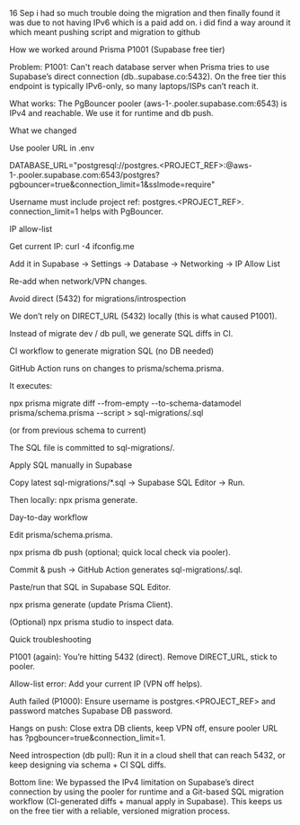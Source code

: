 16 Sep
i had so much trouble doing the migration and then finally found it was due to not having IPv6 which is a paid add on. 
i did find a way around it which meant pushing script and migration to github

How we worked around Prisma P1001 (Supabase free tier)

Problem:
P1001: Can't reach database server when Prisma tries to use Supabase’s direct connection (db.<project>.supabase.co:5432). On the free tier this endpoint is typically IPv6-only, so many laptops/ISPs can’t reach it.

What works:
The PgBouncer pooler (aws-1-<region>.pooler.supabase.com:6543) is IPv4 and reachable. We use it for runtime and db push.

What we changed

Use pooler URL in .env

DATABASE_URL="postgresql://postgres.<PROJECT_REF>:<PASSWORD>@aws-1-<region>.pooler.supabase.com:6543/postgres?pgbouncer=true&connection_limit=1&sslmode=require"


Username must include project ref: postgres.<PROJECT_REF>.
connection_limit=1 helps with PgBouncer.

IP allow-list

Get current IP: curl -4 ifconfig.me

Add it in Supabase → Settings → Database → Networking → IP Allow List

Re-add when network/VPN changes.

Avoid direct (5432) for migrations/introspection

We don’t rely on DIRECT_URL (5432) locally (this is what caused P1001).

Instead of migrate dev / db pull, we generate SQL diffs in CI.

CI workflow to generate migration SQL (no DB needed)

GitHub Action runs on changes to prisma/schema.prisma.

It executes:

npx prisma migrate diff --from-empty --to-schema-datamodel prisma/schema.prisma --script > sql-migrations/<timestamp>.sql


(or from previous schema to current)

The SQL file is committed to sql-migrations/.

Apply SQL manually in Supabase

Copy latest sql-migrations/*.sql → Supabase SQL Editor → Run.

Then locally: npx prisma generate.

Day-to-day workflow

Edit prisma/schema.prisma.

npx prisma db push (optional; quick local check via pooler).

Commit & push → GitHub Action generates sql-migrations/<timestamp>.sql.

Paste/run that SQL in Supabase SQL Editor.

npx prisma generate (update Prisma Client).

(Optional) npx prisma studio to inspect data.

Quick troubleshooting

P1001 (again): You’re hitting 5432 (direct). Remove DIRECT_URL, stick to pooler.

Allow-list error: Add your current IP (VPN off helps).

Auth failed (P1000): Ensure username is postgres.<PROJECT_REF> and password matches Supabase DB password.

Hangs on push: Close extra DB clients, keep VPN off, ensure pooler URL has ?pgbouncer=true&connection_limit=1.

Need introspection (db pull): Run it in a cloud shell that can reach 5432, or keep designing via schema + CI SQL diffs.

Bottom line:
We bypassed the IPv4 limitation on Supabase’s direct connection by using the pooler for runtime and a Git-based SQL migration workflow (CI-generated diffs + manual apply in Supabase). This keeps us on the free tier with a reliable, versioned migration process.
